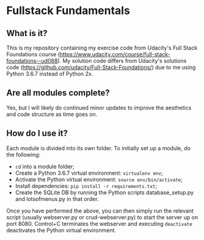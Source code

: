 # Fullstack Fundamentals

## What is it?
This is my repository containing my exercise code from Udacity's Full Stack Foundations course (https://www.udacity.com/course/full-stack-foundations--ud088). My solution code differs from Udacity's solutions code (https://github.com/udacity/Full-Stack-Foundations/) due to me using Python 3.6.7 instead of Python 2x.

##  Are all modules complete?
Yes, but I will likely do continued minor updates to improve the aesthetics and code structure as time goes on.

## How do I use it?
Each module is divided into its own folder. To initially set up a module, do the following:

* `cd` into a module folder;
* Create a Python 3.6.7 virtual environment: `virtualenv env`;
* Activate the Python virtual environment: `source env/bin/activate`;
* Install dependencies: `pip install -r requirements.txt`;
* Create the SQLite DB by running the Python scripts database_setup.py and lotsofmenus.py in that order.

Once you have performed the above, you can then simply run the relevant script (usually webserver.py or crud-webserver.py) to start the server up on port 8080. Control+C terminates the webserver and executing `deactivate` deactivates the Python virtual environment.
